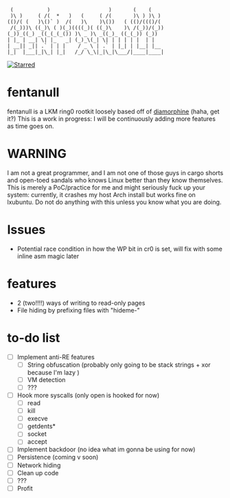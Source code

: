 ```
 (           )                   )       (    (     
 )\ )     ( /(  *   )   (     ( /(       )\ ) )\ )  
(()/( (   )\()` )  /(   )\    )\())   ( (()/((()/(  
 /(_)))\ ((_)\ ( )(_)((((_)( ((_)\    )\ /(_))/(_)) 
(_))_((_) _((_(_(_()) )\ _ )\ _((_)_ ((_(_)) (_))   
| |_ | __| \| |_   _| (_)_\(_| \| | | | | |  | |    
| __|| _|| .` | | |    / _ \ | .` | |_| | |__| |__  
|_|  |___|_|\_| |_|   /_/ \_\|_|\_|\___/|____|____| 
```
[![Starred](https://img.shields.io/github/stars/blacchat/fentanull.svg)](https://github.com/blacchat/fentanull)

# fentanull 
fentanull is a LKM ring0 rootkit loosely based off of [diamorphine](https://github.com/m0nad/diamorphine) (haha, get it?) This is a work in progress: I will be continuously adding more features as time goes on. 

# WARNING 
I am not a great programmer, and I am not one of those guys in cargo shorts and open-toed sandals who knows Linux better than they know themselves. This is merely a PoC/practice for me and might seriously fuck up your system: currently, it crashes my host Arch install but works fine on lxubuntu. Do not do anything with this unless you know what you are doing. 

# Issues 
- Potential race condition in how the WP bit in cr0 is set, will fix with some inline asm magic later  

# features 
- 2 (two!!!!) ways of writing to read-only pages 
- File hiding by prefixing files with "hideme-"

# to-do list 
- [ ] Implement anti-RE features 
	- [ ] String obfuscation (probably only going to be stack strings + xor because I'm lazy )
	- [ ] VM detection 
	- [ ] ???
- [ ] Hook more syscalls (only open is hooked for now)
	- [ ] read 
	- [ ] kill 
	- [ ] execve 
	- [ ] getdents\* 
	- [ ] socket
	- [ ] accept 
- [ ] Implement backdoor (no idea what im gonna be using for now)
- [ ] Persistence (coming v soon)
- [ ] Network hiding 
- [ ] Clean up code 
- [ ] ??? 
- [ ] Profit 
